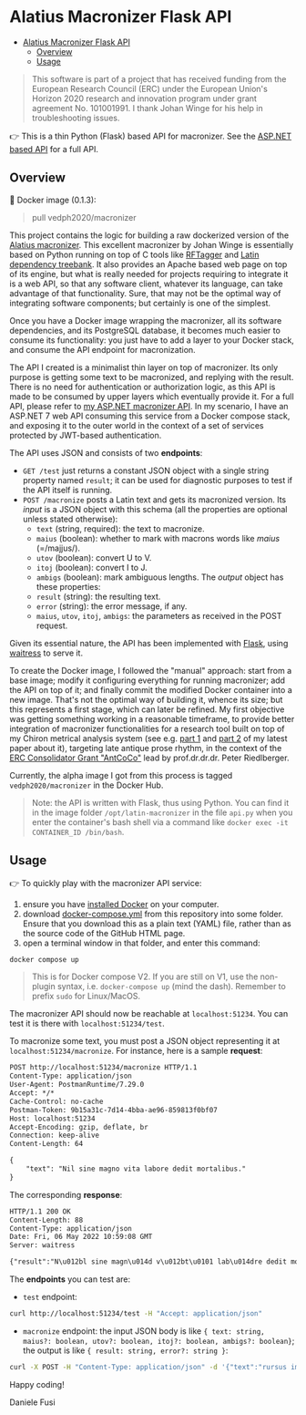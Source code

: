 # Alatius Macronizer Flask API

- [Alatius Macronizer Flask API](#alatius-macronizer-flask-api)
  - [Overview](#overview)
  - [Usage](#usage)

>This software is part of a project that has received funding from the European Research Council (ERC) under the European Union's Horizon 2020 research and innovation program under grant agreement No. 101001991. I thank Johan Winge for his help in troubleshooting issues.

👉 This is a thin Python (Flask) based API for macronizer. See the [ASP.NET based API](https://github.com/Myrmex/macronizer-api) for a full API.

## Overview

🐋 Docker image (0.1.3):

>pull vedph2020/macronizer

This project contains the logic for building a raw dockerized version of the [Alatius macronizer](https://alatius.com/macronizer/). This excellent macronizer by Johan Winge is essentially based on Python running on top of C tools like [RFTagger](http://www.cis.uni-muenchen.de/~schmid/tools/RFTagger/) and [Latin dependency treebank](http://www.dh.uni-leipzig.de/wo/projects/ancient-greek-and-latin-dependency-treebank-2-0/). It also provides an Apache based web page on top of its engine, but what is really needed for projects requiring to integrate it is a web API, so that any software client, whatever its language, can take advantage of that functionality. Sure, that may not be the optimal way of integrating software components; but certainly is one of the simplest.

Once you have a Docker image wrapping the macronizer, all its software dependencies, and its PostgreSQL database, it becomes much easier to consume its functionality: you just have to add a layer to your Docker stack, and consume the API endpoint for macronization.

The API I created is a minimalist thin layer on top of macronizer. Its only purpose is getting some text to be macronized, and replying with the result. There is no need for authentication or authorization logic, as this API is made to be consumed by upper layers which eventually provide it. For a full API, please refer to [my ASP.NET macronizer API](https://github.com/Myrmex/macronizer-api). In my scenario, I have an ASP.NET 7 web API consuming this service from a Docker compose stack, and exposing it to the outer world in the context of a set of services protected by JWT-based authentication.

The API uses JSON and consists of two **endpoints**:

- `GET /test` just returns a constant JSON object with a single string property named `result`; it can be used for diagnostic purposes to test if the API itself is running.
- `POST /macronize` posts a Latin text and gets its macronized version. Its _input_ is a JSON object with this schema (all the properties are optional unless stated otherwise):
  - `text` (string, required): the text to macronize.
  - `maius` (boolean): whether to mark with macrons words like _maius_ (=/majjus/).
  - `utov` (boolean): convert U to V.
  - `itoj` (boolean): convert I to J.
  - `ambigs` (boolean): mark ambiguous lengths.
The _output_ object has these properties:
  - `result` (string): the resulting text.
  - `error` (string): the error message, if any.
  - `maius`, `utov`, `itoj`, `ambigs`: the parameters as received in the POST request.

Given its essential nature, the API has been implemented with [Flask](https://flask.palletsprojects.com/), using [waitress](https://docs.pylonsproject.org/projects/waitress/en/latest/) to serve it.

To create the Docker image, I followed the "manual" approach: start from a base image; modify it configuring everything for running macronizer; add the API on top of it; and finally commit the modified Docker container into a new image. That's not the optimal way of building it, whence its size; but this represents a first stage, which can later be refined. My first objective was getting something working in a reasonable timeframe, to provide better integration of macronizer functionalities for a research tool built on top of my Chiron metrical analysis system (see e.g. [part 1](http://www.libraweb.net/articoli3.php?chiave=202106501&rivista=65&articolo=202106501004) and [part 2](http://www.libraweb.net/articoli3.php?chiave=202106502&rivista=65&articolo=202106502004) of my latest paper about it), targeting late antique prose rhythm, in the context of the [ERC Consolidator Grant "AntCoCo"](https://www.uni-bamberg.de/en/erc-cog-antcoco/the-project/) lead by prof.dr.dr.dr. Peter Riedlberger.

Currently, the alpha image I got from this process is tagged `vedph2020/macronizer` in the Docker Hub.

>Note: the API is written with Flask, thus using Python. You can find it in the image folder `/opt/latin-macronizer` in the file `api.py` when you enter the container's bash shell via a command like `docker exec -it CONTAINER_ID /bin/bash`.

## Usage

👉 To quickly play with the macronizer API service:

1. ensure you have [installed Docker](https://github.com/vedph/cadmus_doc/blob/master/deploy/docker-setup.md) on your computer.
2. download [docker-compose.yml](docker-compose.yml) from this repository into some folder. Ensure that you download this as a plain text (YAML) file, rather than as the source code of the GitHub HTML page.
3. open a terminal window in that folder, and enter this command:

```bash
docker compose up
```

>This is for Docker compose V2. If you are still on V1, use the non-plugin syntax, i.e. `docker-compose up` (mind the dash). Remember to prefix `sudo` for Linux/MacOS.

The macronizer API should now be reachable at `localhost:51234`. You can test it is there with `localhost:51234/test`.

To macronize some text, you must post a JSON object representing it at `localhost:51234/macronize`. For instance, here is a sample **request**:

```txt
POST http://localhost:51234/macronize HTTP/1.1
Content-Type: application/json
User-Agent: PostmanRuntime/7.29.0
Accept: */*
Cache-Control: no-cache
Postman-Token: 9b15a31c-7d14-4bba-ae96-859813f0bf07
Host: localhost:51234
Accept-Encoding: gzip, deflate, br
Connection: keep-alive
Content-Length: 64

{
    "text": "Nil sine magno vita labore dedit mortalibus."
}
```

The corresponding **response**:

```txt
HTTP/1.1 200 OK
Content-Length: 88
Content-Type: application/json
Date: Fri, 06 May 2022 10:59:08 GMT
Server: waitress

{"result":"N\u012bl sine magn\u014d v\u012bt\u0101 lab\u014dre dedit mort\u0101libus."}
```

The **endpoints** you can test are:

- `test` endpoint:

```bash
curl http://localhost:51234/test -H "Accept: application/json"
```

- `macronize` endpoint: the input JSON body is like `{ text: string, maius?: boolean, utov?: boolean, itoj?: boolean, ambigs?: boolean}`; the output is like `{ result: string, error?: string }`:

```bash
curl -X POST -H "Content-Type: application/json" -d '{"text":"rursus imperium propagamus.","ambigs":true}' http://localhost:51234/macronize
```

Happy coding!

Daniele Fusi
